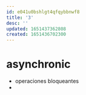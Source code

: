 ```yaml
---
id: e041u0bshlgt4qfqybbnwf8
title: '3'
desc: ''
updated: 1651437362808
created: 1651436702300
---
```

# asynchronic
- operaciones bloqueantes
- 